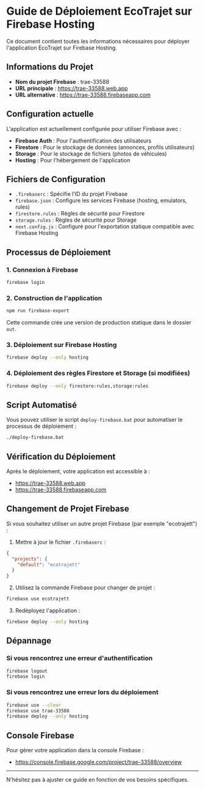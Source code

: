 # Guide de Déploiement EcoTrajet sur Firebase Hosting

Ce document contient toutes les informations nécessaires pour déployer l'application EcoTrajet sur Firebase Hosting.

## Informations du Projet

- **Nom du projet Firebase** : trae-33588
- **URL principale** : https://trae-33588.web.app
- **URL alternative** : https://trae-33588.firebaseapp.com

## Configuration actuelle

L'application est actuellement configurée pour utiliser Firebase avec :
- **Firebase Auth** : Pour l'authentification des utilisateurs
- **Firestore** : Pour le stockage de données (annonces, profils utilisateurs)
- **Storage** : Pour le stockage de fichiers (photos de véhicules)
- **Hosting** : Pour l'hébergement de l'application

## Fichiers de Configuration

- `.firebaserc` : Spécifie l'ID du projet Firebase
- `firebase.json` : Configure les services Firebase (hosting, emulators, rules)
- `firestore.rules` : Règles de sécurité pour Firestore
- `storage.rules` : Règles de sécurité pour Storage
- `next.config.js` : Configuré pour l'exportation statique compatible avec Firebase Hosting

## Processus de Déploiement

### 1. Connexion à Firebase

```bash
firebase login
```

### 2. Construction de l'application

```bash
npm run firebase-export
```
Cette commande crée une version de production statique dans le dossier `out`.

### 3. Déploiement sur Firebase Hosting

```bash
firebase deploy --only hosting
```

### 4. Déploiement des règles Firestore et Storage (si modifiées)

```bash
firebase deploy --only firestore:rules,storage:rules
```

## Script Automatisé

Vous pouvez utiliser le script `deploy-firebase.bat` pour automatiser le processus de déploiement :

```bash
./deploy-firebase.bat
```

## Vérification du Déploiement

Après le déploiement, votre application est accessible à :
- https://trae-33588.web.app
- https://trae-33588.firebaseapp.com

## Changement de Projet Firebase

Si vous souhaitez utiliser un autre projet Firebase (par exemple "ecotrajett") :

1. Mettre à jour le fichier `.firebaserc` :
```json
{
  "projects": {
    "default": "ecotrajett"
  }
}
```

2. Utilisez la commande Firebase pour changer de projet :
```bash
firebase use ecotrajett
```

3. Redéployez l'application :
```bash
firebase deploy --only hosting
```

## Dépannage

### Si vous rencontrez une erreur d'authentification

```bash
firebase logout
firebase login
```

### Si vous rencontrez une erreur lors du déploiement

```bash
firebase use --clear
firebase use trae-33588
firebase deploy --only hosting
```

## Console Firebase

Pour gérer votre application dans la console Firebase :
- https://console.firebase.google.com/project/trae-33588/overview

---

N'hésitez pas à ajuster ce guide en fonction de vos besoins spécifiques.
